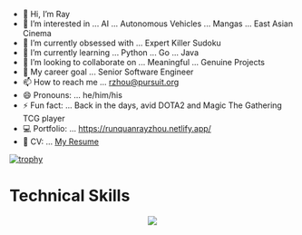 - 👋 Hi, I’m Ray
- 👀 I’m interested in ... AI ... Autonomous Vehicles ... Mangas ... East Asian Cinema
- 🤩 I’m currently obsessed with ... Expert Killer Sudoku
- 🌱 I’m currently learning ... Python ... Go ... Java
- 💞️ I’m looking to collaborate on ... Meaningful ... Genuine Projects
- 🥅 My career goal ... Senior Software Engineer
- 📫 How to reach me ... rzhou@pursuit.org
- 😄 Pronouns: ... he/him/his
- ⚡ Fun fact: ... Back in the days, avid DOTA2 and Magic The Gathering TCG player
- 💻 Portfolio: ... https://runquanrayzhou.netlify.app/
- 📑 CV: ... <a href="https://docs.google.com/document/d/1PU9O1aSlj2VsTaWBED22dhGutsqY4YopTi5Uoedt4-s/edit?usp=sharing">My Resume</a>

<!---
runquan-ray-zhou/runquan-ray-zhou is a ✨ special ✨ repository because its `README.md` (this file) appears on your GitHub profile.
You can click the Preview link to take a look at your changes.
--->

[![trophy](https://github-profile-trophy.vercel.app/?username=runquan-ray-zhou&theme=buddhism)](https://github.com/ryo-ma/github-profile-trophy)

# Technical Skills
<p align="center">
  <a href="https://skillicons.dev">
    <img src="https://skillicons.dev/icons?i=js,html,css,vite,tailwind,postgres,express,react,nodejs,java,go,py,regex,npm,threejs,jest,cypress,figma,firebase,gcp,git,github,ai,postman,netlify,vscode,replit&perline=9" />
<!-- [![My Skills](https://skillicons.dev/icons?i=js,html,css,react,vite,express,)] -->
  </a>
</p>
